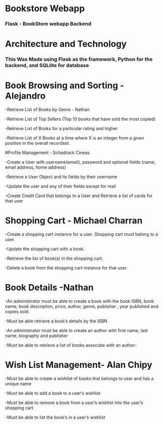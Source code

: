 # Bookstore Webapp
### Flask - BookStore webapp Backend

# Architecture and Technology

### This Was Made using Flask as the framework, Python for the backend, and SQLlite for database 

 
# Book Browsing and Sorting - Alejandro
-Retrieve List of Books by Genre - Nathan

-Retrieve List of Top Sellers (Top 10 books that have sold the most copied)

-Retrieve List of Books for a particular rating and higher

-Retrieve List of X Books at a time where X is an integer from a given position in the overall recordset.

#Profile Management - Schadrack Cineas

-Create a User with username(email), password and optional fields (name, email address, home address)

-Retrieve a User Object and its fields by their username

-Update the user and any of their fields except for mail

-Create Credit Card that belongs to a User and Retrieve a list of cards for that user


# Shopping Cart  - Michael Charran

-Create a shopping cart instance for a user. Shopping cart must belong to a user.

-Update the shopping cart with a book.

-Retrieve the list of book(s) in the shopping cart.

-Delete a book from the shopping cart instance for that user.

# Book Details -Nathan

-An administrator must be able to create a book with the book ISBN, book name, book description, price, author, genre, publisher , year published and copies sold.

-Must be able retrieve a book’s details by the ISBN


-An administrator must be able to create an author with first name, last name, biography and publisher

-Must be able to retrieve a list of books associate with an author-


# Wish List Management- Alan Chipy

-Must be able to create a wishlist of books that belongs to user and has a unique name

-Must be able to add a book to a user’s wishlist

-Must be able to remove a book from a user’s wishlist into the user’s shopping cart

-Must be able to list the book’s in a user’s wishlist
